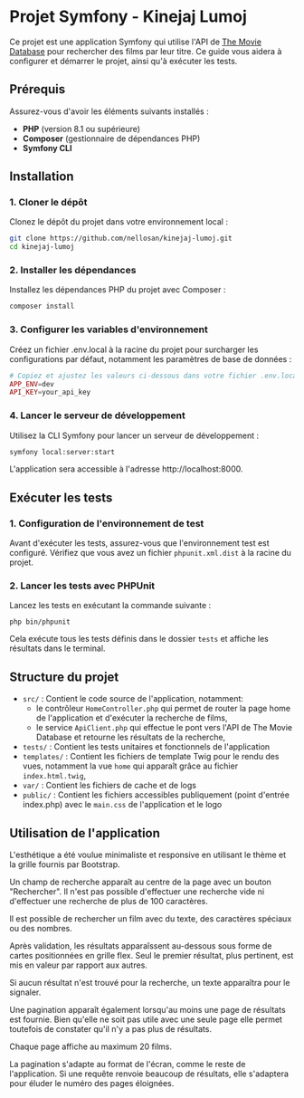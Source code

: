 # Projet Symfony - Kinejaj Lumoj

Ce projet est une application Symfony qui utilise l'API de [The Movie Database](https://developer.themoviedb.org/) pour rechercher des films par leur titre. Ce guide vous aidera à configurer et démarrer le projet, ainsi qu'à exécuter les tests.

## Prérequis

Assurez-vous d'avoir les éléments suivants installés :

- **PHP** (version 8.1 ou supérieure)
- **Composer** (gestionnaire de dépendances PHP)
- **Symfony CLI**

## Installation

### 1. Cloner le dépôt

Clonez le dépôt du projet dans votre environnement local :

```bash
git clone https://github.com/nellosan/kinejaj-lumoj.git
cd kinejaj-lumoj
```

### 2. Installer les dépendances

Installez les dépendances PHP du projet avec Composer :

```bash
composer install
```

### 3. Configurer les variables d'environnement

Créez un fichier .env.local à la racine du projet pour surcharger les configurations par défaut, notamment les paramètres de base de données :

```php
# Copiez et ajustez les valeurs ci-dessous dans votre fichier .env.local
APP_ENV=dev
API_KEY=your_api_key
```

### 4. Lancer le serveur de développement

Utilisez la CLI Symfony pour lancer un serveur de développement :

```bash
symfony local:server:start
```

L'application sera accessible à l'adresse http://localhost:8000.

## Exécuter les tests

### 1. Configuration de l'environnement de test

Avant d'exécuter les tests, assurez-vous que l'environnement test est configuré. Vérifiez que vous avez un fichier `phpunit.xml.dist` à la racine du projet.

### 2. Lancer les tests avec PHPUnit

Lancez les tests en exécutant la commande suivante :

```
php bin/phpunit
```

Cela exécute tous les tests définis dans le dossier `tests` et affiche les résultats dans le terminal.

## Structure du projet

- `src/` : Contient le code source de l'application, notamment:
    - le contrôleur `HomeController.php` qui permet de router la page home de l'application et d'exécuter la recherche de films,
    - le service `ApiClient.php` qui effectue le pont vers l'API de The Movie Database et retourne les résultats de la recherche,
- `tests/` : Contient les tests unitaires et fonctionnels de l'application
- `templates/` : Contient les fichiers de template Twig pour le rendu des vues, notamment la vue `home` qui apparaît grâce au fichier `index.html.twig`,
- `var/` : Contient les fichiers de cache et de logs
- `public/` : Contient les fichiers accessibles publiquement (point d'entrée index.php) avec le `main.css` de l'application et le logo

## Utilisation de l'application

L'esthétique a été voulue minimaliste et responsive en utilisant le thème et la grille fournis par Bootstrap.

Un champ de recherche apparaît au centre de la page avec un bouton "Rechercher". Il n'est pas possible d'effectuer une recherche vide ni d'effectuer une recherche de plus de 100 caractères.

Il est possible de rechercher un film avec du texte, des caractères spéciaux ou des nombres.

Après validation, les résultats apparaîssent au-dessous sous forme de cartes positionnées en grille flex. Seul le premier résultat, plus pertinent, est mis en valeur par rapport aux autres.

Si aucun résultat n'est trouvé pour la recherche, un texte apparaîtra pour le signaler.

Une pagination apparaît également lorsqu'au moins une page de résultats est fournie. Bien qu'elle ne soit pas utile avec une seule page elle permet toutefois de constater qu'il n'y a pas plus de résultats.

Chaque page affiche au maximum 20 films.

La pagination s'adapte au format de l'écran, comme le reste de l'application. Si une requête renvoie beaucoup de résultats, elle s'adaptera pour éluder le numéro des pages éloignées.
